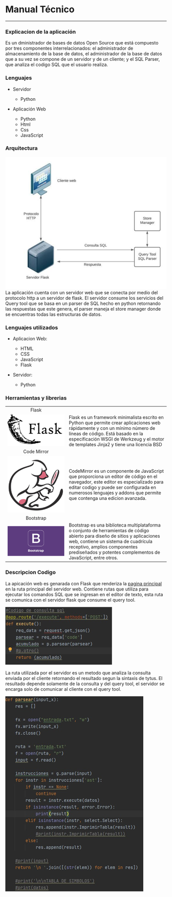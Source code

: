 
# Manual Técnico

***
### Explicacion de la aplicación
Es un dministrador de bases de datos Open Source que está compuesto por tres componentes interrelacionados: el administrador de almacenamiento de la base de datos, el administrador de la base de datos que a su vez se compone de un servidor y de un cliente; y el SQL Parser, que analiza el codigo SQL que el usuario realiza.

### Lenguajes
- Servidor
  - Python

- Aplicación Web
  - Python
  - Html
  - Css
  - JavaScript

### Arquitectura
![arquitectura](./img/arq.jpeg)
La aplicación cuenta con un servidor web que se conecta por medio del protocolo http a un servidor de flask. El servidor consume los servicios del Query tool que se basa en un parser de SQL hecho en python retornando las respuestas que este genera, el parser maneja el store manager donde se encuentras todas las estructuras de datos. 

### Lenguajes utilizados

- Aplicacion Web:
     - HTML
     - CSS
     - JavaScript
     - Flask
        
 - Servidor:
   - Python
 
### Herramientas y librerias
|  |   |
|:-------------:|---|
| Flask 
![logoflask](./img/flasklogo.png ) |  Flask es un framework minimalista escrito en Python que permite crear aplicaciones web rápidamente y con un mínimo número de líneas de código. Está basado en la especificación WSGI de Werkzeug y el motor de templates Jinja2 y tiene una licencia BSD |
| Code Mirror
![logoflask](./img/cmlogo.png ) |  CodeMirror es un componente de JavaScript que proporciona un editor de código en el navegador, este editor es especializado para editar codigo y puede ser configurada en numerosos lenguajes y addons que permite que contenga una edicion avanzada. |
| Bootstrap
![logoflask](./img/bootstraplogo.png ) | Bootstrap es una biblioteca multiplataforma o conjunto de herramientas de código abierto para diseño de sitios y aplicaciones web, contiene un sistema de cuadrícula receptivo, amplios componentes prediseñados y potentes complementos de JavaScript, entre otros.  |

### Descripcion Codigo
La apicación web es genarada con Flask que renderiza la [pagina principal](https://github.com/tytusdb/tytus/blob/main/client/fase2/team07/tytus-flask/templates/homepage.html) en la ruta principal del servidor web. Contiene rutas que utiliza para ejecutar los comandos SQL que se ingresan en el editor de texto, esta ruta se comunica con el servidor flask que consume el query tool.

![codigo1](./img/cd1.jpeg)

La ruta utilizada por el servidor es un metodo que analiza la consulta enviada por el cliente retornando el resultado segun la sintaxis de tytus. El resultado depende solamente de la consulta y del query tool, el servidor se encarga solo de comunicar al cliente con el query tool.

![codigo2](./img/cd2.jpeg )
